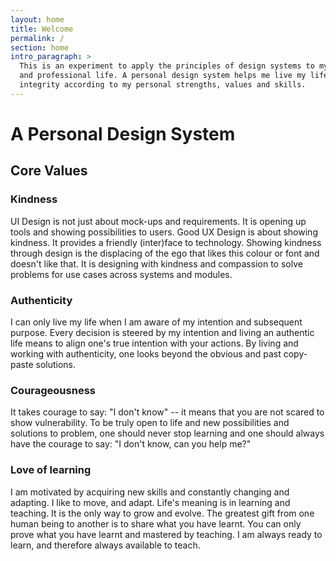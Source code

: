 ```yaml
---
layout: home
title: Welcome
permalink: /
section: home
intro_paragraph: >
  This is an experiment to apply the principles of design systems to my personal
  and professional life. A personal design system helps me live my life with
  integrity according to my personal strengths, values and skills.
---
```


# A Personal Design System

## Core Values

### Kindness

UI Design is not just about mock-ups and requirements. It is opening up tools and showing possibilities to users. Good UX Design is about showing kindness. It provides a friendly (inter)face to technology. Showing kindness through design is the displacing of the ego that likes this colour or font and doesn't like that. It is designing with kindness and compassion to solve problems for use cases across systems and modules.

### Authenticity

I can only live my life when I am aware of my intention and subsequent purpose. Every decision is steered by my intention and living an authentic life means to align one's true intention with your actions. By living and working with authenticity, one looks beyond the obvious and past copy-paste solutions.

### Courageousness

It takes courage to say: "I don't know" -- it means that you are not scared to show vulnerability. To be truly open to life and new possibilities and solutions to problem, one should never stop learning and one should always have the courage to say: "I don't know, can you help me?"

### Love of learning

I am motivated by acquiring new skills and constantly changing and adapting. I like to move, and adapt. Life's meaning is in learning and teaching. It is the only way to grow and evolve. The greatest gift from one human being to another is to share what you have learnt. You can only prove what you have learnt and mastered by teaching. I am always ready to learn, and therefore always available to teach.

